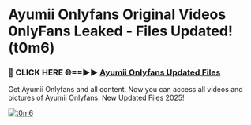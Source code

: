 # Ayumii Onlyfans Original Videos 0nlyFans Leaked - Files Updated! (t0m6)

<h3>🔴 CLICK HERE 🌐==►► <a href="https://tinyurl.com/ehrbuxhb" rel="nofollow">Ayumii Onlyfans Updated Files</a></h3>

Get Ayumii Onlyfans and all content. Now you can access all videos and pictures of Ayumii Onlyfans. New Updated Files 2025!

[![t0m6](https://i.imgur.com/lVYEuWS.gif)](https://tinyurl.com/ehrbuxhb)
